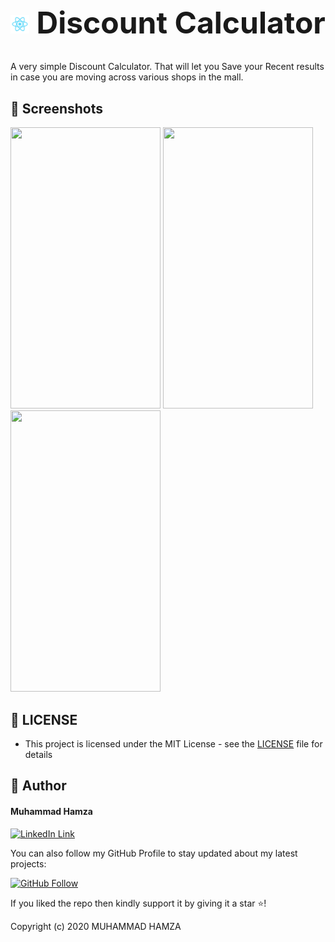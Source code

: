 <h1 align="center" style="font-size: 48px;" ><img height=30 src="https://raw.githubusercontent.com/github/explore/80688e429a7d4ef2fca1e82350fe8e3517d3494d/topics/react/react.png"> Discount Calculator</h1>

A very simple Discount Calculator. That will let you Save your Recent results in case you are moving across various shops in the mall.

## 👀 Screenshots

<img src="https://user-images.githubusercontent.com/43790152/100423624-1a61ec80-30ae-11eb-809a-b73d95075dd9.png" width=240 height=450> <img src="https://user-images.githubusercontent.com/43790152/100423674-31a0da00-30ae-11eb-8e00-8799a02b9e48.png" width=240 height=450> <img src="https://user-images.githubusercontent.com/43790152/100423693-3a91ab80-30ae-11eb-85c3-44b37c81743e.png" width=240 height=450>

## 🔑 LICENSE
- This project is licensed under the MIT License - see the [LICENSE](LICENSE.md) file for details

## 🧑 Author

#### Muhammad Hamza
[![LinkedIn Link](https://img.shields.io/badge/Connect-Hamza-blue.svg?logo=linkedin&longCache=true&style=social&label=Connect
)](https://www.linkedin.com/in/mhamzadev)

You can also follow my GitHub Profile to stay updated about my latest projects:

[![GitHub Follow](https://img.shields.io/badge/Connect-Hamza-blue.svg?logo=Github&longCache=true&style=social&label=Follow)](https://github.com/m-hamzashakeel)

If you liked the repo then kindly support it by giving it a star ⭐!

Copyright (c) 2020 MUHAMMAD HAMZA